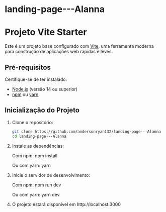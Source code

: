 # landing-page---Alanna

# Projeto Vite Starter

Este é um projeto base configurado com [Vite](https://vitejs.dev/), uma ferramenta moderna para construção de aplicações web rápidas e leves.

## Pré-requisitos

Certifique-se de ter instalado:

- [Node.js](https://nodejs.org/) (versão 14 ou superior)
- [npm](https://www.npmjs.com/) ou [yarn](https://yarnpkg.com/)

## Inicialização do Projeto

1. Clone o repositório:

   ```bash
   git clone https://github.com/andersonryan132/landing-page---Alanna
   cd landing-page---Alanna

2. Instale as dependências:

    Com npm: npm install

    Ou com yarn: yarn

3. Inicie o servidor de desenvolvimento:

    Com npm: npm run dev

    Ou com yarn: yarn dev

4. O projeto estará disponível em http://localhost:3000


